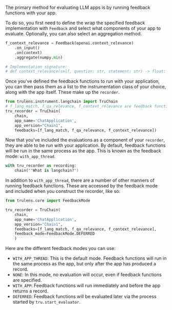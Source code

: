 The primary method for evaluating LLM apps is by running feedback functions with
your app.

To do so, you first need to define the wrap the specified feedback
implementation with `Feedback` and select what components of your app to
evaluate. Optionally, you can also select an aggregation method.

```python
f_context_relevance = Feedback(openai.context_relevance)
    .on_input()
    .on(context)
    .aggregate(numpy.min)

# Implementation signature:
# def context_relevance(self, question: str, statement: str) -> float:
```

Once you've defined the feedback functions to run with your application, you can
then pass them as a list to the instrumentation class of your choice, along with
the app itself. These make up the `recorder`.

```python
from trulens.instrument.langchain import TruChain
# f_lang_match, f_qa_relevance, f_context_relevance are feedback functions
tru_recorder = TruChain(
    chain,
    app_name='ChatApplication',
    app_version="Chain1",
    feedbacks=[f_lang_match, f_qa_relevance, f_context_relevance])
```

Now that you've included the evaluations as a component of your `recorder`, they
are able to be run with your application. By default, feedback functions will be
run in the same process as the app. This is known as the feedback mode:
`with_app_thread`.

```python
with tru_recorder as recording:
    chain(""What is langchain?")
```

In addition to `with_app_thread`, there are a number of other manners of running
feedback functions. These are accessed by the feedback mode and included when
you construct the recorder, like so:

```python
from trulens.core import FeedbackMode

tru_recorder = TruChain(
    chain,
    app_name='ChatApplication',
    app_version="Chain1",
    feedbacks=[f_lang_match, f_qa_relevance, f_context_relevance],
    feedback_mode=FeedbackMode.DEFERRED
    )
```

Here are the different feedback modes you can use:

- `WITH_APP_THREAD`: This is the default mode. Feedback functions will run in the
  same process as the app, but only after the app has produced a record.
- `NONE`: In this mode, no evaluation will occur, even if feedback functions are
  specified.
- `WITH_APP`: Feedback functions will run immediately and before the app returns a
  record.
- `DEFERRED`: Feedback functions will be evaluated later via the process started
  by `tru.start_evaluator`.
